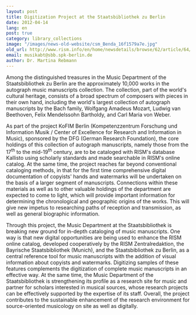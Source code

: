 ```yaml
---
layout: post
title: Digitization Project at the Staatsbibliothek zu Berlin
date: 2012-04-14
lang: en
post: true
category: library_collections
image: "/images/news-old-website/csm_Benda_16f1579a7e.jpg"
old_url: http://www.rism.info/en/home/newsdetails/browse/62/article/64/digitization-project-at-the-staatsbibliothek-zu-berlin.html
email: musikabt@sbb.spk-berlin.de
author: Dr. Martina Rebmann
---
```


Among the distinguished treasures in the Music Department of the Staatsbibliothek zu Berlin are the approximately 10,000 works in the autograph music manuscripts collection. The collection, part of the world's cultural heritage, consists of a broad spectrum of composers with pieces in their own hand, including the world's largest collection of autograph manuscripts by the Bach family, Wolfgang Amadeus Mozart, Ludwig van Beethoven, Felix Mendelssohn Bartholdy, and Carl Maria von Weber.


As part of the project KoFIM Berlin (Kompetenzzentrum Forschung und Information Musik / Center of Excellence for Research and Information in Music), sponsored by the DFG (German Research Foundation), the core holdings of this collection of autograph manuscripts, namely those from the 17<sup>th</sup> to the mid-19<sup>th</sup> century, are to be cataloged with RISM's database Kallisto using scholarly standards and made searchable in RISM's online catalog. At the same time, the project reaches far beyond conventional cataloging methods, in that for the first time comprehensive digital documentation of copyists' hands and watermarks will be undertaken on the basis of a larger segment of manuscripts. Connections within these materials as well as to other valuable holdings of the department are expected to come to light, which will provide important information for determining the chronological and geographic origins of the works. This will give new impetus to researching paths of reception and transmission, as well as general biographic information.


Through this project, the Music Department at the Staatsbibliothek is breaking new ground for in-depth cataloging of music manuscripts. One way is that new digital opportunities are being used to enhance the RISM online catalog, developed cooperatively by the RISM Zentralredaktion, the Bayrische Staatsbibliothek (Munich), and the Staatsbibliothek zu Berlin, as a central reference tool for music manuscripts with the addition of visual information about copyists and watermarks. Digitizing samples of these features complements the digitization of complete music manuscripts in an effective way. At the same time, the Music Department of the Staatsbibliothek is strengthening its profile as a research site for music and partner for scholars interested in musical sources, whose research projects can be effectively supported by the expertise of its staff. Overall, the project contributes to the sustainable enhancement of the research environment for source-oriented musicology on site as well as digitally.